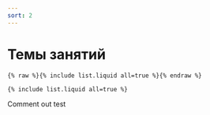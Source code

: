 ```yaml
---
sort: 2
---
```


# Темы занятий

```
{% raw %}{% include list.liquid all=true %}{% endraw %}

{% include list.liquid all=true %}
```

<!--{% include list.liquid all=true %}-->

Comment out test
